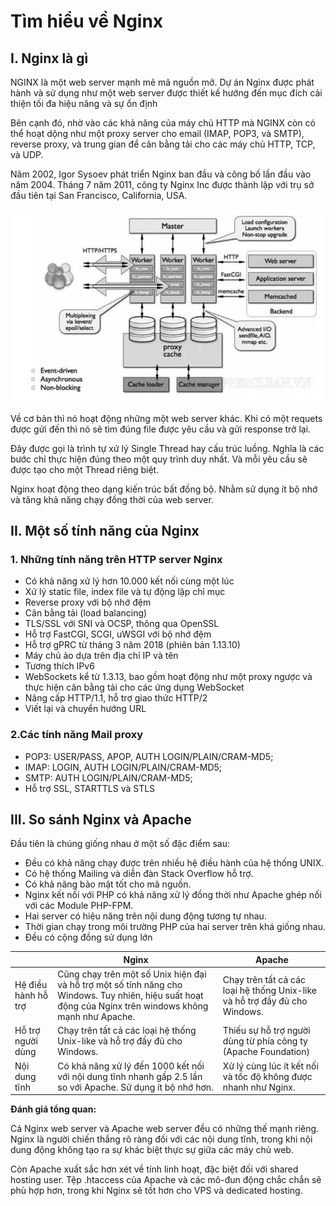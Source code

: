# Tìm hiểu về Nginx

## I. Nginx là gì

NGINX là một web server mạnh mẽ mã nguồn mở. Dự án Nginx được phát hành và sử dụng như một web server được thiết kế hướng đến mục đích cải thiện tối đa hiệu năng và sự ổn định

Bên cạnh đó, nhờ vào các khả năng của máy chủ HTTP mà NGINX còn có thể hoạt dộng như một proxy server cho email (IMAP, POP3, và SMTP), reverse proxy, và trung gian để cân bằng tải cho các máy chủ HTTP, TCP, và UDP.

Năm 2002, Igor Sysoev phát triển Nginx ban đầu và công bố lần đầu vào năm 2004. Tháng 7 năm 2011, công ty Nginx Inc được thành lập với trụ sở đầu tiên tại San Francisco, California, USA.

![Mô hình client server](https://github.com/Duc-NA/BaseProject/blob/main/Document/Document_Images/linux/nginx_work_fllow.png)

Về cơ bản thì nó hoạt động những một web server khác. Khi có một requets được gửi đến thì nó sẽ tìm đúng file được yêu cầu và gửi response trở lại. 

Đây được gọi là trình tự xử lý Single Thread hay cấu trúc luồng. Nghĩa là các bước chỉ thực hiện đúng theo một quy trình duy nhất. Và mỗi yêu cầu sẽ được tạo cho một Thread riêng biệt.

Nginx hoạt động theo dạng kiến trúc bất đồng bộ. Nhằm sử dụng ít bộ nhớ và tăng khả năng chạy đồng thời của web server. 

## II. Một số tính năng của Nginx 

### 1. Những tính năng trên HTTP server Nginx 
- Có khả năng xử lý hơn 10.000 kết nối cùng một lúc
- Xử lý static file, index file và tự động lập chỉ mục
- Reverse proxy với bộ nhớ đệm
- Cân bằng tải (load balancing)
- TLS/SSL với SNI và OCSP, thông qua OpenSSL
- Hỗ trợ FastCGI, SCGI, uWSGI với bộ nhớ đệm
- Hỗ trợ gPRC từ tháng 3 năm 2018 (phiên bản 1.13.10)
- Máy chủ ảo dựa trên địa chỉ IP và tên
- Tương thích IPv6
- WebSockets kể từ 1.3.13, bao gồm hoạt động như một proxy ngược và thực hiện cân bằng tải cho các ứng dụng WebSocket
- Nâng cấp HTTP/1.1, hỗ trợ giao thức HTTP/2
- Viết lại và chuyển hướng URL

### 2.Các tính năng Mail proxy
- POP3: USER/PASS, APOP, AUTH LOGIN/PLAIN/CRAM-MD5;
- IMAP: LOGIN, AUTH LOGIN/PLAIN/CRAM-MD5;
- SMTP: AUTH LOGIN/PLAIN/CRAM-MD5;
- Hỗ trợ SSL, STARTTLS và STLS

## III. So sánh Nginx và Apache

Đầu tiên là chúng giống nhau ở một số đặc điểm sau:
- Đều có khả năng chạy được trên nhiều hệ điều hành của hệ thống UNIX.
- Có hệ thống Mailing và diễn đàn Stack Overflow hỗ trợ.
- Có khả năng bảo mật tốt cho mã nguồn.
- Nginx kết nối với PHP có khả năng xử lý đồng thời như Apache ghép nối với các Module PHP-FPM.
- Hai server có hiệu năng trên nội dung động tương tự nhau.
- Thời gian chạy trong môi trường PHP của hai server trên khá giống nhau.
- Đều có cộng đồng sử dụng lớn

|  | Nginx| Apache |
|---------------|--------------|------|
| Hệ điều hành hỗ trợ | Cũng chạy trên một số Unix hiện đại và hỗ trợ một số tính năng cho Windows. Tuy nhiên, hiệu suất hoạt động của Nginx trên windows không mạnh như Apache. | Chạy trên tất cả các loại hệ thống Unix-like và hỗ trợ đầy đủ cho Windows.|
| Hỗ trợ người dùng | Chạy trên tất cả các loại hệ thống Unix-like và hỗ trợ đầy đủ cho Windows.|Thiếu sự hỗ trợ người dùng từ phía công ty (Apache Foundation) |
| Nội dung tĩnh | Có khả năng xử lý đến 1000 kết nối với nội dung tĩnh nhanh gấp 2.5 lần so với Apache. Sử dụng ít bộ nhớ hơn. | Xử lý cùng lúc ít kết nối và tốc độ không được nhanh như Nginx.|

**Đánh giá tổng quan:**

Cả Nginx web server và Apache web server đều có những thế mạnh riêng. Nginx là người chiến thắng rõ ràng đối với các nội dung tĩnh, trong khi nội dung động không tạo ra sự khác biệt thực sự giữa các máy chủ web. 

Còn Apache xuất sắc hơn xét về tính linh hoạt, đặc biệt đối với shared hosting user. Tệp .htaccess của Apache và các mô-đun động chắc chắn sẽ phù hợp hơn, trong khi Nginx sẽ tốt hơn cho VPS và dedicated hosting.